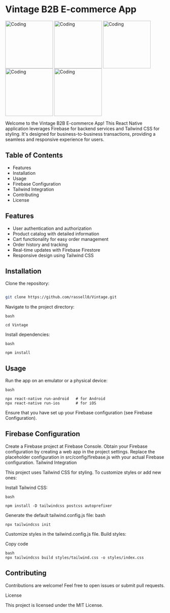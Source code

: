 # Vintage B2B E-commerce App
<Div>
  <img align="center" alt="Coding" width="150" src="https://media.discordapp.net/attachments/1131378335205830698/1181484245974265887/IMG_0044.PNG?ex=658139f3&is=656ec4f3&hm=f11dd53f7003b7877e19ead00284ed8b28438e734cbeac8a5943cd840d9fd971&=&width=478&height=1034">
 <img align="center" alt="Coding" width="150" src="https://media.discordapp.net/attachments/1131378335205830698/1181484246515318815/IMG_0045.PNG?ex=658139f3&is=656ec4f3&hm=4763e6150677c434f01b473396b35310650bdfef8ca1bdbd7609d834602caac6&=&width=478&height=1034">
 <img align="center" alt="Coding" width="150" src="https://media.discordapp.net/attachments/1131378335205830698/1181484246817329213/IMG_0046.PNG?ex=658139f3&is=656ec4f3&hm=e7e9429f586707096eaf4c116e911354bf882954b49d518a3d3a192fc88e0f68&=&width=478&height=1034">
 <img align="center" alt="Coding" width="150" src="https://media.discordapp.net/attachments/1131378335205830698/1181484247622627408/IMG_0047.PNG?ex=658139f3&is=656ec4f3&hm=f0af7173bce616a4d48371ff69f5bd6d3fdba72381b5f686d2eeceecbd4d0956&=&width=478&height=1034">
 <img align="center" alt="Coding" width="150" src="https://media.discordapp.net/attachments/1131378335205830698/1181484248406949908/IMG_0048.PNG?ex=658139f3&is=656ec4f3&hm=f55bd42e0695603d5ec46851dba8aae5f25bf0df185eaabb60fcd5a64549a872&=&width=478&height=1034">
</Div>
 
Welcome to the Vintage B2B E-commerce App! This React Native application leverages Firebase for backend services and Tailwind CSS for styling. It's designed for business-to-business transactions, providing a seamless and responsive experience for users.

## Table of Contents

- Features
- Installation
- Usage
- Firebase Configuration
- Tailwind Integration
- Contributing
- License
## Features

- User authentication and authorization
- Product catalog with detailed information
- Cart functionality for easy order management
- Order history and tracking
- Real-time updates with Firebase Firestore
- Responsive design using Tailwind CSS
## Installation

Clone the repository:
```bash

git clone https://github.com/rassell0/Vintage.git
```
Navigate to the project directory:
```
bash

cd Vintage
```
Install dependencies:
```
bash

npm install
```
## Usage

Run the app on an emulator or a physical device:
```
bash

npx react-native run-android   # for Android
npx react-native run-ios       # for iOS
```
Ensure that you have set up your Firebase configuration (see Firebase Configuration).

## Firebase Configuration

Create a Firebase project at Firebase Console.
Obtain your Firebase configuration by creating a web app in the project settings.
Replace the placeholder configuration in src/config/firebase.js with your actual Firebase configuration.
Tailwind Integration

This project uses Tailwind CSS for styling. To customize styles or add new ones:

Install Tailwind CSS:
```
bash

npm install -D tailwindcss postcss autoprefixer
```
Generate the default tailwind.config.js file:
bash
```
npx tailwindcss init
```
Customize styles in the tailwind.config.js file.
Build styles:

Copy code
```
bash
npx tailwindcss build styles/tailwind.css -o styles/index.css
```
## Contributing

Contributions are welcome! Feel free to open issues or submit pull requests.

License

This project is licensed under the MIT License.
